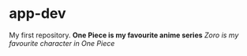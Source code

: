 # app-dev
My first repository.
**One Piece is my favourite anime series**
*Zoro is my favourite character in One Piece*

